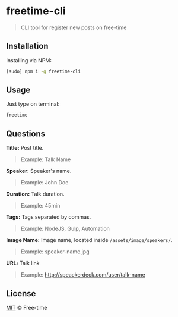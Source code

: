 # freetime-cli

> CLI tool for register new posts on free-time

## Installation

Installing via NPM:

```sh
[sudo] npm i -g freetime-cli
```

## Usage

Just type on terminal:

```sh
freetime
```

## Questions

**Title:** Post title.

> Example: Talk Name

**Speaker:** Speaker's name.

> Example: John Doe

**Duration:** Talk duration.

> Example: 45min

**Tags:** Tags separated by commas.

> Example: NodeJS, Gulp, Automation

**Image Name:** Image name, located inside `/assets/image/speakers/`.

> Example: speaker-name.jpg

**URL:** Talk link

> Example: http://speackerdeck.com/user/talk-name

## License

[MIT](LICENSE.md) &copy; Free-time

